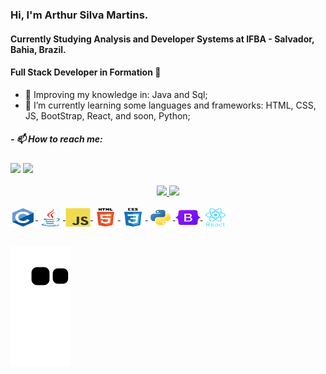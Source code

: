 <h3>Hi, I'm Arthur Silva Martins.</h3>
<h4>Currently Studying Analysis and Developer Systems at IFBA - Salvador, Bahia, Brazil.</h4>

<h4>Full Stack Developer in Formation 🎯</h4>

- 💎 Improving my knowledge in: Java and Sql;
- 🌱 I’m currently learning some languages and frameworks: HTML, CSS, JS, BootStrap, React, and soon, Python;
<h5>- 📫 How to reach me:</h5>
<a href="https://www.linkedin.com/in/arthur-silva-martins-ba5518225/" target="_blank"><img src="https://img.shields.io/badge/-LinkedIn-%230077B5?style=for-the-badge&logo=linkedin&logoColor=white" target="_blank"></a>
<a href = "mailto:arthursilva0198@gmail.com"><img src="https://img.shields.io/badge/-Gmail-%23333?style=for-the-badge&logo=gmail&logoColor=red" target="_blank"></a>
<br><br>

<div align="center">
  <a href="https://github.com/AMartinsDev">
  <img height="180em" src="https://github-readme-stats.vercel.app/api?username=AMartinsDev&show_icons=true&theme=great-gatsby&include_all_commits=true&count_private=true"/>
  <img height="180em" src="https://github-readme-stats.vercel.app/api/top-langs/?username=AMartinsDev&layout=compact&langs_count=7&theme=great-gatsby"/>
</div>
  
<div style="display: inline_block"><br>
<img align="center" alt="Art-C" height="30" width="40" src="https://raw.githubusercontent.com/devicons/devicon/master/icons/c/c-original.svg">
<img align="center" alt="Art-Java" height="30" width="40" src="https://raw.githubusercontent.com/devicons/devicon/master/icons/java/java-original.svg">
<img align="center" alt="Art-Js" height="30" width="40" src="https://raw.githubusercontent.com/devicons/devicon/master/icons/javascript/javascript-original.svg">
<img align="center" alt="Art-HTML" height="30" width="40" src="https://raw.githubusercontent.com/devicons/devicon/master/icons/html5/html5-original-wordmark.svg">
<img align="center" alt="Art-Css" height="30" width="40" src="https://raw.githubusercontent.com/devicons/devicon/master/icons/css3/css3-original-wordmark.svg">
<img align="center" alt="Art-Python" height="30" width="40" src="https://raw.githubusercontent.com/devicons/devicon/master/icons/python/python-original.svg">
<img align="center" alt="Art-BootStrap" height="30" width="40" src="https://raw.githubusercontent.com/devicons/devicon/master/icons/bootstrap/bootstrap-original.svg">
<img align="center" alt="Art-React" height="30" width="40" src="https://raw.githubusercontent.com/devicons/devicon/master/icons/react/react-original-wordmark.svg">
</div>
  
<br>
  
![Snake animation](https://github.com/AMartinsDev/AMartinsDev/blob/output/github-contribution-grid-snake.svg)
  

  

